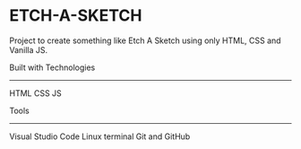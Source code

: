 # ETCH-A-SKETCH

Project to create something like Etch A Sketch using only HTML, CSS and Vanilla JS.

Built with Technologies

---

HTML
CSS
JS

Tools

---

Visual Studio Code
Linux terminal
Git and GitHub
